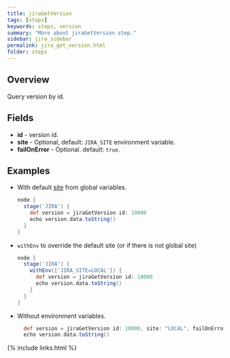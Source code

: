 ```yaml
---
title: jiraGetVersion
tags: [steps]
keywords: steps, version
summary: "More about jiraGetVersion step."
sidebar: jira_sidebar
permalink: jira_get_version.html
folder: steps
---
```


## Overview

Query version by id.

## Fields

* **id** - version id.
* **site** - Optional, default: `JIRA_SITE` environment variable.
* **failOnError** - Optional. default: `true`.

## Examples

* With default [site](config#environment-variables) from global variables.

  ```groovy
  node {
    stage('JIRA') {
      def version = jiraGetVersion id: 10000
      echo version.data.toString()
    }
  }
  ```
* `withEnv` to override the default site (or if there is not global site)
  ```groovy
  node {
    stage('JIRA') {
      withEnv(['JIRA_SITE=LOCAL']) {
        def version = jiraGetVersion id: 10000
        echo version.data.toString()
      }
    }
  }
  ```
* Without environment variables.
  ```groovy
    def version = jiraGetVersion id: 10000, site: "LOCAL", failOnError: false
    echo version.data.toString()
  ```

{% include links.html %}
